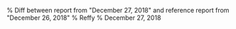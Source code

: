 % Diff between report from "December 27, 2018" and reference report from "December 26, 2018"
% Reffy
% December 27, 2018

